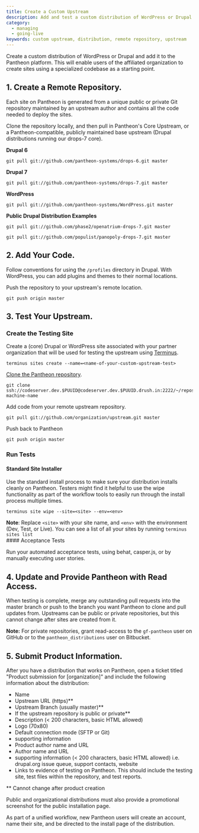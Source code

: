 ```yaml
---
title: Create a Custom Upstream
description: Add and test a custom distribution of WordPress or Drupal on the Pantheon website management platform.
category:
  - managing
  - going-live
keywords: custom upstream, distribution, remote repository, upstream
---
```

Create a custom distribution of WordPress or Drupal and add it to the Pantheon platform. This will enable users of the affiliated organization to create sites using a specialized codebase as a starting point.

## 1. Create a Remote Repository.

Each site on Pantheon is generated from a unique public or private Git repository maintained by an upstream author and contains all the code needed to deploy the sites.

Clone the repository locally, and then pull in Pantheon's Core Upstream, or a Pantheon-compatible, publicly maintained base upstream (Drupal distributions running our drops-7 core).

**Drupal 6**

```
git pull git://github.com/pantheon-systems/drops-6.git master
```

**Drupal 7**

```
git pull git://github.com/pantheon-systems/drops-7.git master
```

**WordPress**

```
git pull git://github.com/pantheon-systems/WordPress.git master
```

**Public Drupal Distribution Examples**

```
git pull git://github.com/phase2/openatrium-drops-7.git master
```

```
git pull git://github.com/populist/panopoly-drops-7.git master
```

## 2. Add Your Code.

Follow conventions for using the `/profiles` directory in Drupal. With WordPress, you can add plugins and themes to their normal locations.

Push the repository to your upstream's remote location.

```
git push origin master
```

## 3. Test Your Upstream.

### Create the Testing Site

Create a (core) Drupal or WordPress site associated with your partner organization that will be used for testing the upstream using [Terminus](https://github.com/pantheon-systems/cli).

```
terminus sites create --name=<name-of-your-custom-upstream-test>
```

[Clone the Pantheon repository](/docs/articles/local/starting-with-git/#clone-your-site-codebase).

```
git clone ssh://codeserver.dev.$PUUID@codeserver.dev.$PUUID.drush.in:2222/~/repository.git machine-name
```

Add code from your remote upstream repository.

```
git pull git://github.com/organization/upstream.git master
```

Push back to Pantheon

```
git push origin master
```

### Run Tests

#### Standard Site Installer

Use the standard install process to make sure your distribution installs cleanly on Pantheon. Testers might find it helpful to use the wipe functionality as part of the workflow tools to easily run through the install process multiple times.
```
terminus site wipe --site=<site> --env=<env>
```
<div class="alert alert-info" role="alert">
<strong>Note</strong>: Replace <code>&lt;site&gt;</code> with your site name, and <code>&lt;env&gt;</code> with the environment (Dev, Test, or Live). You can see a list of all your sites by running <code>terminus sites list</code></div>
#### Acceptance Tests

Run your automated acceptance tests, using behat, casper.js, or by manually executing user stories.

## 4. Update and Provide Pantheon with Read Access.

When testing is complete, merge any outstanding pull requests into the master branch or push to the branch you want Pantheon to clone and pull updates from. Upstreams can be public or private repositories, but this cannot change after sites are created from it.
<div class="alert alert-info" role="alert">
<strong>Note:</strong> For private repositories, grant read-access to the <code>gf-pantheon</code> user on GitHub or to the <code>pantheon_distributions</code> user on Bitbucket.</div>

## 5. Submit Product Information.

After you have a distribution that works on Pantheon, open a ticket titled "Product submission for [organization]" and include the following information about the distribution:

- Name
- Upstream URL (https)\*\*
- Upstream Branch (usually master)\*\*
- If the upstream repository is public or private\*\*
- Description (< 200 characters, basic HTML allowed)
- Logo (70x80)
- Default connection mode (SFTP or Git)
- supporting information
- Product author name and URL
- Author name and URL
- supporting information (< 200 characters, basic HTML allowed) i.e. drupal.org issue queue, support contacts, website
- Links to evidence of testing on Pantheon. This should include the testing site, test files within the repository, and test reports.

\*\* Cannot change after product creation

Public and organizational distributions must also provide a promotional screenshot for the public installation page.

As part of a unified workflow, new Pantheon users will create an account, name their site, and be directed to the install page of the distribution.
